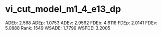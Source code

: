 # vi_cut_model_m1_4_e13_dp

ADEb: 2.568
ADEp: 1.0753
ADEv: 2.9562
FDEb: 4.6118
FDEp: 2.0141
FDEv: 5.0888
Rank: 1549
WSADE: 1.7799
WSFDE: 3.2005